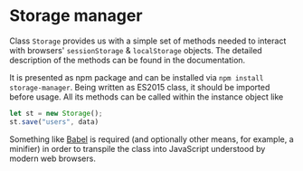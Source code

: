 # Storage manager


Class `Storage` provides us with a simple set of methods needed to interact with browsers' `sessionStorage` & `localStorage` objects. The detailed description of the methods can be found in the documentation.

It is presented as npm package and can be installed via `npm install storage-manager`. Being written as ES2015 class, it should be imported before usage. All its methods can be called within the instance object like
```js
let st = new Storage();
st.save("users", data)
```

Something like [Babel](https://babeljs.io/) is required (and optionally other means, for example, a minifier) in order to transpile the class into JavaScript understood by modern web browsers.
